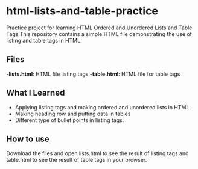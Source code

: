 # html-lists-and-table-practice
Practice project for learning HTML Ordered and Unordered Lists and Table Tags
This repository contains a simple HTML file demonstrating the use of listing and table tags in HTML.

## Files 
-**lists.html**: HTML file listing tags
-**table.html**: HTML file for table tags

## What I Learned
- Applying listing tags and making ordered and unordered lists in HTML
- Making heading row and putting data in tables
- Different type of bullet points in listing tags.

## How to use
Download the files and open lists.html to see the result of listing tags and table.html to see the result of table tags in your browser.
